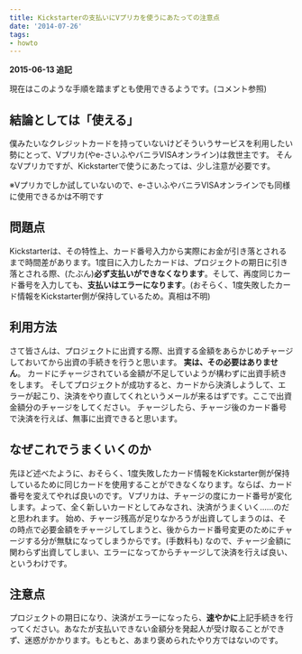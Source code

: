 ```yaml
---
title: Kickstarterの支払いにVプリカを使うにあたっての注意点
date: '2014-07-26'
tags:
- howto
---
```


<strong>2015-06-13 追記</strong>
<p>
現在はこのような手順を踏まずとも使用できるようです。(コメント参照)
</p>

<h2>結論としては「使える」</h2>

僕みたいなクレジットカードを持っていないけどそういうサービスを利用したい勢にとって、Vプリカ(やe-さいふやバニラVISAオンライン)は救世主です。
そんなVプリカですが、Kickstarterで使うにあたっては、少し注意が必要です。

※Vプリカでしか試していないので、e-さいふやバニラVISAオンラインでも同様に使用できるかは不明です

<h2>問題点</h2>

Kickstarterは、その特性上、カード番号入力から実際にお金が引き落とされるまで時間差があります。1度目に入力したカードは、プロジェクトの期日に引き落とされる際、(たぶん)<strong>必ず支払いができなくなります</strong>。そして、再度同じカード番号を入力しても、<strong>支払いはエラーになります</strong>。(おそらく、1度失敗したカード情報をKickstarter側が保持しているため。真相は不明)

<h2>利用方法</h2>

さて皆さんは、プロジェクトに出資する際、出資する金額をあらかじめチャージしておいてから出資の手続きを行うと思います。
<strong>実は、その必要はありません</strong>。
カードにチャージされている金額が不足していようが構わずに出資手続きをします。
そしてプロジェクトが成功すると、カードから決済しようして、エラーが起こり、決済をやり直してくれというメールが来るはずです。ここで出資金額分のチャージをしてください。
チャージしたら、チャージ後のカード番号で決済を行えば、無事に出資できると思います。

<h2>なぜこれでうまくいくのか</h2>

先ほど述べたように、おそらく、1度失敗したカード情報をKickstarter側が保持しているために同じカードを使用することができなくなります。ならば、カード番号を変えてやれば良いのです。
Vプリカは、チャージの度にカード番号が変化します。よって、全く新しいカードとしてみなされ、決済がうまくいく……のだと思われます。
始め、チャージ残高が足りなかろうが出資してしまうのは、その時点で必要金額をチャージしてしまうと、後からカード番号変更のためにチャージする分が無駄になってしまうからです。(手数料も)
なので、チャージ金額に関わらず出資してしまい、エラーになってからチャージして決済を行えば良い、というわけです。

<h2>注意点</h2>

プロジェクトの期日になり、決済がエラーになったら、<strong>速やかに</strong>上記手続きを行ってください。あなたが支払いできない金額分を発起人が受け取ることができず、迷惑がかかります。もともと、あまり褒められたやり方ではないのです。
